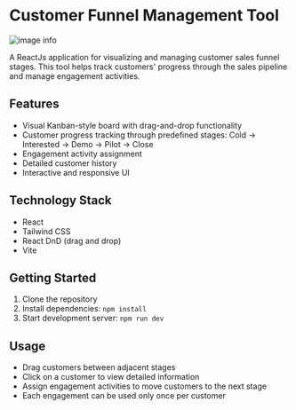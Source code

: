 # Customer Funnel Management Tool

![image info](/image.png)

A ReactJs application for visualizing and managing customer sales funnel stages. This tool helps track customers' progress through the sales pipeline and manage engagement activities.

## Features

- Visual Kanban-style board with drag-and-drop functionality
- Customer progress tracking through predefined stages: Cold → Interested → Demo → Pilot → Close
- Engagement activity assignment
- Detailed customer history
- Interactive and responsive UI

## Technology Stack

- React
- Tailwind CSS
- React DnD (drag and drop)
- Vite

## Getting Started

1. Clone the repository
2. Install dependencies: `npm install`
3. Start development server: `npm run dev`

## Usage

- Drag customers between adjacent stages
- Click on a customer to view detailed information
- Assign engagement activities to move customers to the next stage
- Each engagement can be used only once per customer

